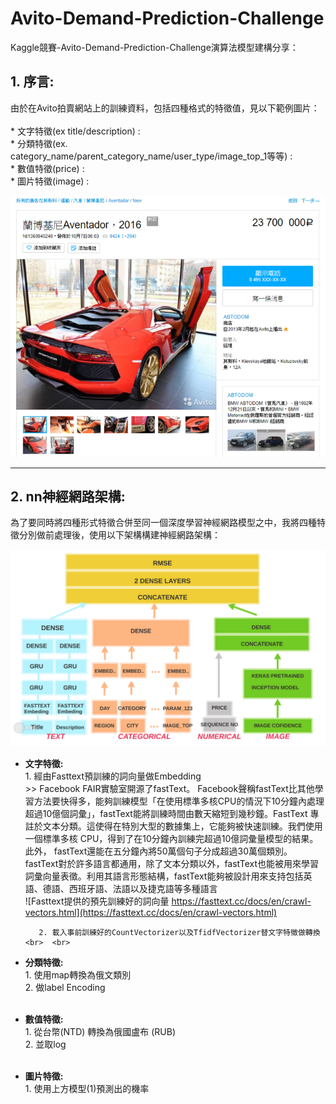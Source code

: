 # Avito-Demand-Prediction-Challenge
Kaggle競賽-Avito-Demand-Prediction-Challenge演算法模型建構分享：


## 1. 序言: <br>
由於在Avito拍賣網站上的訓練資料，包括四種格式的特徵值，見以下範例圖片：  <br>  <br>
    * 文字特徵(ex title/description) :  <br>
    * 分類特徵(ex. category_name/parent_category_name/user_type/image_top_1等等) :  <br>
    * 數值特徵(price) :   <br>
    * 圖片特徵(image) :  <br>

![image](https://github.com/c1021313/Avito-Demand-Prediction-Challenge/blob/master/img/Avito商品範例.png)

------

## 2. nn神經網路架構:
 
為了要同時將四種形式特徵合併至同一個深度學習神經網路模型之中，我將四種特徵分別做前處理後，使用以下架構構建神經網路架構： <br>

![image](https://github.com/c1021313/Avito-Demand-Prediction-Challenge/blob/master/img/my_nn_structure.png)
  <br>
   * **文字特徵:**  <br>
            1. 經由Fasttext預訓練的詞向量做Embedding <br>
               >> Facebook FAIR實驗室開源了fastText。 Facebook聲稱fastText比其他學習方法要快得多，能夠訓練模型「在使用標準多核CPU的情況下10分鐘內處理超過10億個詞彙」，fastText能將訓練時間由數天縮短到幾秒鐘。FastText 專註於文本分類。這使得在特別大型的數據集上，它能夠被快速訓練。我們使用一個標準多核 CPU，得到了在10分鐘內訓練完超過10億詞彙量模型的結果。此外， fastText還能在五分鐘內將50萬個句子分成超過30萬個類別。
fastText對於許多語言都通用，除了文本分類以外，fastText也能被用來學習詞彙向量表徵。利用其語言形態結構，fastText能夠被設計用來支持包括英語、德語、西班牙語、法語以及捷克語等多種語言 <br>
![Fasttext提供的預先訓練好的詞向量 https://fasttext.cc/docs/en/crawl-vectors.html](https://fasttext.cc/docs/en/crawl-vectors.html)

               
            2. 載入事前訓練好的CountVectorizer以及TfidfVectorizer替文字特徵做轉換  <br>  <br>
   * **分類特徵:**  <br> 
            1. 使用map轉換為俄文類別  <br>
            2. 做label Encoding <br>  <br>
   * **數值特徵:**   <br> 
            1. 從台幣(NTD) 轉換為俄國盧布 (RUB)  <br>
            2. 並取log <br>  <br>
   * **圖片特徵:**  <br>
            1. 使用上方模型(1)預測出的機率 <br>  
